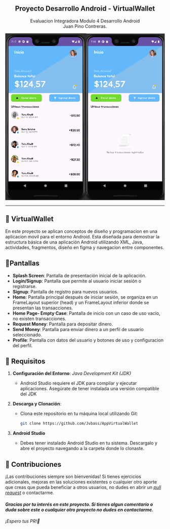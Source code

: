 <div align="center">
  <br>
    <h2><strong>Proyecto Desarrollo Android - VirtualWallet</strong> </br>  </h2>
    <span>Evaluacion Integradora Modulo 4 Desarrollo Android</span><br>
    <span>Juan Pino Contreras.</span>
</div>

![Pantallas App Virtual Wallet](./PantallasApp.png)

****
## 💸 VirtualWallet

En este proyecto se aplican conceptos de diseño y programacion en una aplicacion movil para el entorno Android. Esta diseñada para demostrar la estructura básica de una aplicación Android utilizando XML, Java, actividades, fragmentos, diseño en figma y navegacion entre componentes. 


## 📲Pantallas

  - **Splash Screen**: Pantalla de presentación inicial de la aplicación.
  - **Login/Signup**: Pantalla que permite al usuario iniciar sesión o registrarse.
  - **Signup**: Pantalla de registro para nuevos usuarios.
  - **Home**: Pantalla principal después de iniciar sesión, se organiza en un FrameLayout superior (head) y un FrameLayout inferior donde se presentan las transacciones.
  - **Home Page- Empty Case**: Pantalla de inicio con un caso de uso vacío, no existen transacciones.
  - **Request Money**: Pantalla para depositar dinero.
  - **Send Money**: Pantalla para enviar dinero a un perfil de usuario seleccionado.
  - **Profile**: Pantalla con datos del usuario y botones de uso y configuracion del perfil.




## 🔩 Requisitos

1. **Configuración del Entorno**:
   *Java Development Kit (JDK)*
    - Android Studio requiere el JDK para compilar y ejecutar aplicaciones. Asegúrate de tener instalada una versión compatible del JDK

2. **Descarga y Clonación**:
   - Clona este repositorio en tu máquina local utilizando Git:
     ```bash
     git clone https://github.com/Jvbass/AppVirtualWallet
     ```
3. **Android Studio**
    - Debes tener instalado Android Studio en tu sistema. Descargalo y abre el proyecto navegando a la carpeta donde lo clonaste.
## 🤝 Contribuciones

¡Las contribuciones siempre son bienvenidas! Si tienes ejercicios adicionales, mejoras en las soluciones existentes o cualquier otro aporte que creas que pueda beneficiar a otros usuarios, no dudes en abrir un [_pull request_](https://github.com/Jvbass/AppVirtualWallet/pulls) o contactarme.

#### _Gracias por tu interés en este proyecto. Si tienes algun comentario o duda sobre este o cualquier otro proyecto no dudes en contactarme._
###### ¡Espero tus _PR_!👋